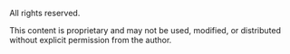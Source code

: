 All rights reserved.

This content is proprietary and may not be used, modified, or distributed without explicit permission from the author.
